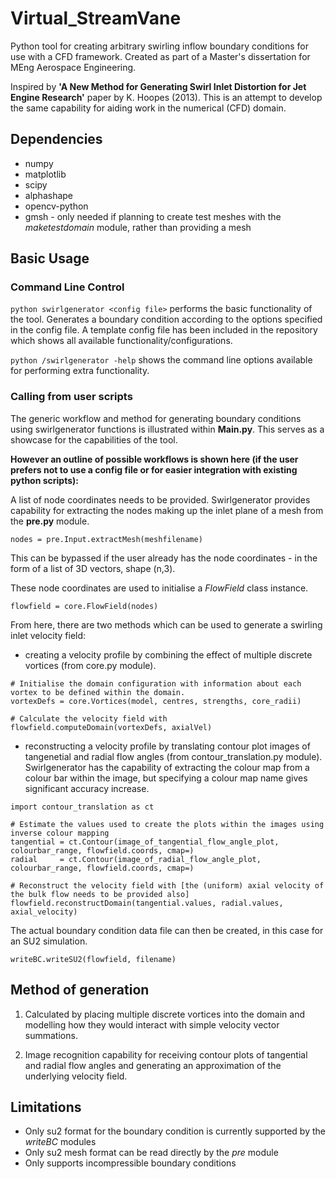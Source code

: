 # Virtual_StreamVane
 Python tool for creating arbitrary swirling inflow boundary conditions for use with a CFD framework. Created as part of a Master's dissertation for MEng Aerospace Engineering.
 
 Inspired by **'A New Method for Generating Swirl Inlet Distortion for Jet Engine Research'** paper by K. Hoopes (2013). This is an attempt to develop the same capability for aiding work in the numerical (CFD) domain.

## Dependencies
- numpy
- matplotlib
- scipy
- alphashape
- opencv-python
- gmsh - only needed if planning to create test meshes with the *maketestdomain* module, rather than providing a mesh


## Basic Usage
### Command Line Control
`python swirlgenerator <config file>` performs the basic functionality of the tool. Generates a boundary condition according to the options specified in the config file. A template config file has been included in the repository which shows all available functionality/configurations.
 
`python /swirlgenerator -help` shows the command line options available for performing extra functionality. 


### Calling from user scripts
The generic workflow and method for generating boundary conditions using swirlgenerator functions is illustrated within **Main.py**. This serves as a showcase for the capabilities of the tool.

**However an outline of possible workflows is shown here (if the user prefers not to use a config file or for easier integration with existing python scripts):**

A list of node coordinates needs to be provided. Swirlgenerator provides capability for extracting the nodes making up the inlet plane of a mesh from the **pre.py** module.
```
nodes = pre.Input.extractMesh(meshfilename)
```
This can be bypassed if the user already has the node coordinates - in the form of a list of 3D vectors, shape (n,3).

These node coordinates are used to initialise a *FlowField* class instance.
```
flowfield = core.FlowField(nodes)
```

From here, there are two methods which can be used to generate a swirling inlet velocity field:
- creating a velocity profile by combining the effect of multiple discrete vortices (from core.py module).
```
# Initialise the domain configuration with information about each vortex to be defined within the domain.
vortexDefs = core.Vortices(model, centres, strengths, core_radii)

# Calculate the velocity field with
flowfield.computeDomain(vortexDefs, axialVel)
```

- reconstructing a velocity profile by translating contour plot images of tangenetial and radial flow angles (from contour_translation.py module). Swirlgenerator has the capability of extracting the colour map from a colour bar within the image, but specifying a colour map name gives significant accuracy increase.
```
import contour_translation as ct

# Estimate the values used to create the plots within the images using inverse colour mapping
tangential = ct.Contour(image_of_tangential_flow_angle_plot, colourbar_range, flowfield.coords, cmap=)
radial     = ct.Contour(image_of_radial_flow_angle_plot,     colourbar_range, flowfield.coords, cmap=)

# Reconstruct the velocity field with [the (uniform) axial velocity of the bulk flow needs to be provided also]
flowfield.reconstructDomain(tangential.values, radial.values, axial_velocity)
```

The actual boundary condition data file can then be created, in this case for an SU2 simulation.
```
writeBC.writeSU2(flowfield, filename)
```


## Method of generation
1. Calculated by placing multiple discrete vortices into the domain and modelling how they would interact with simple velocity vector summations.

2. Image recognition capability for receiving contour plots of tangential and radial flow angles and generating an approximation of the underlying velocity field.


## Limitations
- Only su2 format for the boundary condition is currently supported by the *writeBC* modules
- Only su2 mesh format can be read directly by the *pre* module
- Only supports incompressible boundary conditions
